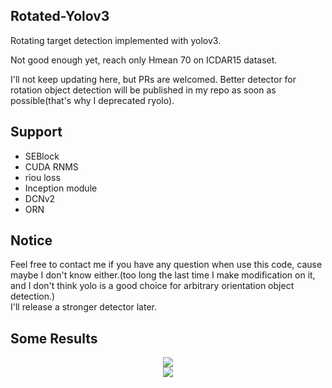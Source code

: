## Rotated-Yolov3
Rotating target detection implemented with yolov3.

Not good enough yet, reach only Hmean 70 on ICDAR15 dataset. 

I'll not keep updating here, but PRs are welcomed. Better detector for rotation object detection will be published in my repo as soon as possible(that's why I deprecated ryolo). 

## Support 
* SEBlock  
* CUDA RNMS  
* riou loss  
* Inception module  
* DCNv2  
* ORN  

## Notice  
Feel free to contact me if you have any question when use this code, cause maybe I don't know either.(too long the last time I make modification on it, and I don't think yolo is a good choice for arbitrary orientation object detection.)  
I'll release a stronger detector later.  

## Some Results
<div align=center><img  src="https://github.com/ming71/rotate-yolo/blob/master/1.jpg"/></div>
<div align=center><img  src="https://github.com/ming71/rotate-yolo/blob/master/2.jpg"/></div>


